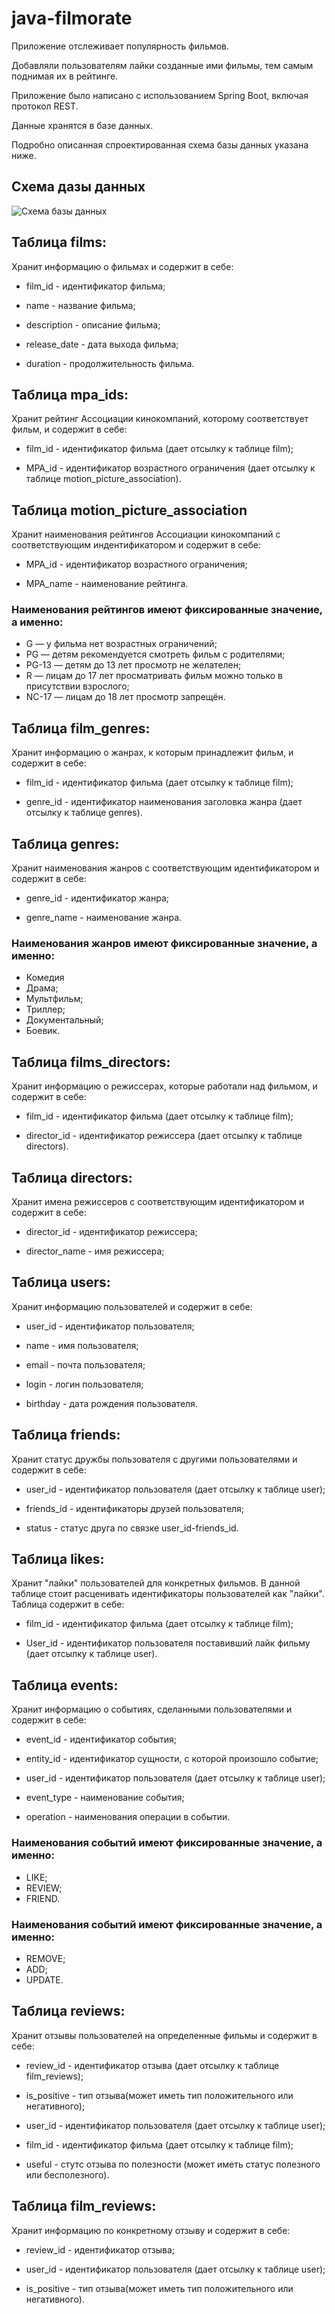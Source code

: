 # java-filmorate

Приложение отслеживает популярность фильмов.

Добавляли пользователям лайки созданные ими фильмы, тем самым поднимая их в рейтинге.

Приложение было написано с использованием Spring Boot, включая протокол REST.

Данные хранятся в базе данных.

Подробно описанная спроектированная схема базы данных указана ниже.

## Схема дазы данных

![Схема базы данных](./DATA-BASE.png)

## Таблица films:

Хранит информацию о фильмах и содержит в себе:

* film_id - идентификатор фильма;

* name - название фильма;

* description - описание фильма;

* release_date - дата выхода фильма;

* duration - продолжительность фильма.

## Таблица mpa_ids:

Хранит рейтинг Ассоциации кинокомпаний, которому соответствует фильм, и содержит в себе:

* film_id - идентификатор фильма (дает отсылку к таблице film);

* MPA_id - идентификатор возрастного ограничения (дает отсылку к таблице motion_picture_association).

## Таблица motion_picture_association

Хранит наименования рейтингов Ассоциации кинокомпаний с соответствующим индентификатором и содержит в себе:

* MPA_id - идентификатор возрастного ограничения;

* MPA_name - наименование рейтинга.

### Наименования рейтингов имеют фиксированные значение, а именно:

- G — у фильма нет возрастных ограничений;
- PG — детям рекомендуется смотреть фильм с родителями;
- PG-13 — детям до 13 лет просмотр не желателен;
- R — лицам до 17 лет просматривать фильм можно только в присутствии взрослого;
- NC-17 — лицам до 18 лет просмотр запрещён.

## Таблица film_genres:

Хранит информацию о жанрах, к которым принадлежит фильм, и содержит в себе:

* film_id - идентификатор фильма (дает отсылку к таблице film);

* genre_id - идентификатор наименования заголовка жанра (дает отсылку к таблице genres).

## Таблица genres:

Хранит наименования жанров с соответствующим идентификатором и содержит в себе:

* genre_id - идентификатор жанра;

* genre_name - наименование жанра.

### Наименования жанров имеют фиксированные значение, а именно:

- Комедия
- Драма;
- Мультфильм;
- Триллер;
- Документальный;
- Боевик.

## Таблица films_directors:

Хранит информацию о режиссерах, которые работали над фильмом, и содержит в себе:

* film_id - идентификатор фильма (дает отсылку к таблице film);

* director_id - идентификатор режиссера (дает отсылку к таблице directors).

## Таблица directors:

Хранит имена режиссеров с соответствующим идентификатором и содержит в себе:

* director_id - идентификатор режиссера;

* director_name - имя режиссера;

## Таблица users:

Хранит информацию пользователей и содержит в себе:

* user_id - идентификатор пользователя;

* name - имя пользователя;

* email - почта пользователя;

* login - логин пользователя;

* birthday - дата рождения пользователя.

## Таблица friends:

Хранит статус дружбы пользователя с другими пользователями и содержит в себе:

* user_id - идентификатор пользователя (дает отсылку к таблице user);

* friends_id - идентификаторы друзей пользователя;

* status - статус друга по связке user_id-friends_id.

## Таблица likes:

Хранит "лайки" пользователей для конкретных фильмов.
В данной таблице стоит расценивать идентификаторы пользователей как "лайки".
Таблица содержит в себе:

* film_id - идентификатор фильма (дает отсылку к таблице film);

* User_id - идентификатор пользователя поставивший лайк фильму (дает отсылку к таблице user).

## Таблица events:

Хранит информацию о событиях, сделанными пользователями и содержит в себе:

* event_id - идентификатор события;

* entity_id - идентификатор сущности, с которой произошло событие;

* user_id - идентификатор пользователя (дает отсылку к таблице user);

* event_type - наименование события;

* operation - наименования операции в событии.

### Наименования событий имеют фиксированные значение, а именно:

- LIKE;
- REVIEW;
- FRIEND.

### Наименования событий имеют фиксированные значение, а именно:

- REMOVE;
- ADD;
- UPDATE.

## Таблица reviews:

Хранит отзывы пользователей на определенные фильмы и содержит в себе:

* review_id - идентификатор отзыва (дает отсылку к таблице film_reviews);

* is_positive - тип отзыва(может иметь тип положительного или негативного);

* user_id - идентификатор пользователя (дает отсылку к таблице user);

* film_id - идентификатор фильма (дает отсылку к таблице film);

* useful - стутс отзыва по полезности (может иметь статус полезного или бесполезного).

## Таблица film_reviews:

Хранит информацию по конкретному отзыву и содержит в себе:

* review_id - идентификатор отзыва;

* user_id - идентификатор пользователя (дает отсылку к таблице user);

* is_positive - тип отзыва(может иметь тип положительного или негативного).
